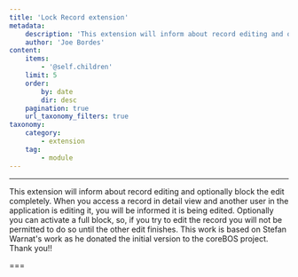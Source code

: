 ```yaml
---
title: 'Lock Record extension'
metadata:
    description: 'This extension will inform about record editing and optionally block the edit completely. When you access a record in detail view and another user in the application is editing it, you will be informed it is being edited.'
    author: 'Joe Bordes'
content:
    items:
        - '@self.children'
    limit: 5
    order:
        by: date
        dir: desc
    pagination: true
    url_taxonomy_filters: true
taxonomy:
    category:
        - extension
    tag:
        - module
---
```

---
This extension will inform about record editing and optionally block the edit completely.
When you access a record in detail view and another user in the application is editing it, you will be informed it is being edited. Optionally you can activate a full block, so, if you try to edit the record you will not be permitted to do so until the other edit finishes.
This work is based on Stefan Warnat's work as he donated the initial version to the coreBOS project. Thank you!!

===
